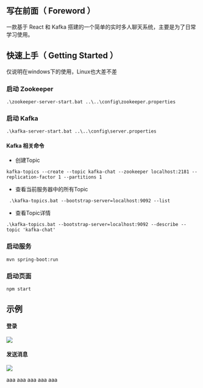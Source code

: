 ## 写在前面（ Foreword ）

一款基于 React 和 Kafka 搭建的一个简单的实时多人聊天系统，主要是为了日常学习使用。

## 快速上手（ Getting Started ）

仅说明在windows下的使用，Linux也大差不差

### 启动 Zookeeper

```shell script
.\zookeeper-server-start.bat ..\..\config\zookeeper.properties

```

### 启动 Kafka

```shell script
.\kafka-server-start.bat ..\..\config\server.properties
```

#### Kafka 相关命令

* 创建Topic

```
kafka-topics --create --topic kafka-chat --zookeeper localhost:2181 --replication-factor 1 --partitions 1
```

* 查看当前服务器中的所有Topic

```
 .\kafka-topics.bat --bootstrap-server=localhost:9092 --list
```

* 查看Topic详情

```
.\kafka-topics.bat --bootstrap-server=localhost:9092 --describe --topic 'kafka-chat'
```

### 启动服务

```
mvn spring-boot:run
```

### 启动页面

```
npm start
```
## 示例
#### 登录
![](https://cdn.jsdelivr.net/gh/ridup/PicGo-Images/blog/20210531005249.gif)

#### 发送消息
![](https://cdn.jsdelivr.net/gh/ridup/PicGo-Images/blog/20210531005813.png)

aaa
aaa
aaa
aaa
aaa
